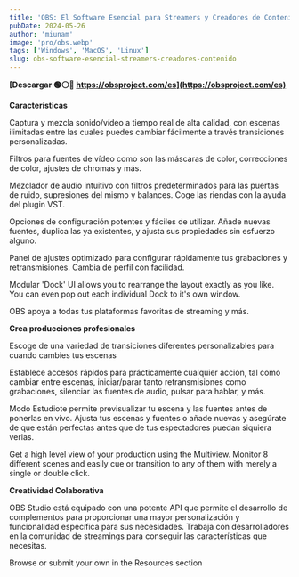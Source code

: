 ```yaml
---
title: 'OBS: El Software Esencial para Streamers y Creadores de Contenido'
pubDate: 2024-05-26
author: 'miunam'
image: 'pro/obs.webp'
tags: ['Windows', 'MacOS', 'Linux']
slug: obs-software-esencial-streamers-creadores-contenido
---
```

**[Descargar 🟢⚪️🔴 https://obsproject.com/es](https://obsproject.com/es)**

**Características**

Captura y mezcla sonido/vídeo a tiempo real de alta calidad, con escenas ilimitadas entre las cuales puedes cambiar fácilmente a través transiciones personalizadas.

Filtros para fuentes de vídeo como son las máscaras de color, correcciones de color, ajustes de chromas y más.

Mezclador de audio intuitivo con filtros predeterminados para las puertas de ruido, supresiones del mismo y balances. Coge las riendas con la ayuda del plugin VST.

Opciones de configuración potentes y fáciles de utilizar. Añade nuevas fuentes, duplica las ya existentes, y ajusta sus propiedades sin esfuerzo alguno.

Panel de ajustes optimizado para configurar rápidamente tus grabaciones y retransmisiones. Cambia de perfil con facilidad.

Modular 'Dock' UI allows you to rearrange the layout exactly as you like. You can even pop out each individual Dock to it's own window.

OBS apoya a todas tus plataformas favoritas de streaming y más.

**Crea producciones profesionales**

Escoge de una variedad de transiciones diferentes personalizables para cuando cambies tus escenas

Establece accesos rápidos para prácticamente cualquier acción, tal como cambiar entre escenas, iniciar/parar tanto retransmisiones como grabaciones, silenciar las fuentes de audio, pulsar para hablar, y más.

Modo Estudiote permite previsualizar tu escena y las fuentes antes de ponerlas en vivo. Ajusta tus escenas y fuentes o añade nuevas y asegúrate de que están perfectas antes que de tus espectadores puedan siquiera verlas.

Get a high level view of your production using the Multiview. Monitor 8 different scenes and easily cue or transition to any of them with merely a single or double click.

**Creatividad Colaborativa**

OBS Studio está equipado con una potente API que permite el desarrollo de complementos para proporcionar una mayor personalización y funcionalidad específica para sus necesidades. Trabaja con desarrolladores en la comunidad de streamings para conseguir las características que necesitas.

Browse or submit your own in the Resources section